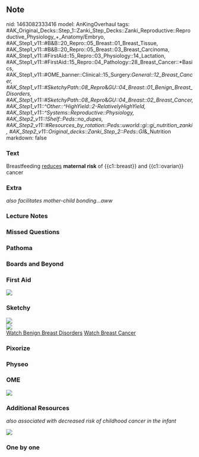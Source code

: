 ## Note
nid: 1463082333416
model: AnKingOverhaul
tags: #AK_Original_Decks::Step_1::Zanki_Step_Decks::Zanki_Reproductive::Reproductive_Physiology_+_Anatomy/Embryo, #AK_Step1_v11::#B&B::20_Repro::05_Breast::01_Breast_Tissue, #AK_Step1_v11::#B&B::20_Repro::05_Breast::03_Breast_Carcinoma, #AK_Step1_v11::#FirstAid::15_Repro::03_Physiology::14_Lactation, #AK_Step1_v11::#FirstAid::15_Repro::04_Pathology::28_Breast_Cancer::*Basics, #AK_Step1_v11::#OME_banner::Clinical::15_Surgery:_General::12_Breast_Cancer, #AK_Step1_v11::#SketchyPath::08_Repro_&_GU::04_Breast::01_Benign_Breast_Disorders, #AK_Step1_v11::#SketchyPath::08_Repro_&_GU::04_Breast::02_Breast_Cancer, #AK_Step1_v11::^Other::^HighYield::2-RelativelyHighYield, #AK_Step1_v11::^Systems::Reproductive::Physiology, #AK_Step2_v11::!Shelf::Peds::no_dupes, #AK_Step2_v11::#Resources_by_rotation::Peds::uworld::gi::gi_nutrition_zanki, #AK_Step2_v11::Original_decks::Zanki_Step_2::Peds::GI_&_Nutrition
markdown: false

### Text
Breastfeeding <u>reduces</u> <b>maternal risk</b> of {{c1::breast}}
and {{c1::ovarian}} cancer

### Extra
<i>also facilitates mother-child bonding...aww</i>

### Lecture Notes


### Missed Questions


### Pathoma


### Boards and Beyond


### First Aid
<img src="tmprq0NTA.png">

### Sketchy
<div><img src=
"18.%20Breast%20Cancer%20Breastfeeding%20DECREASES%20Risk.jpg"></div>
<div><img src="Complete%20Image.jpg"></div><a href=
"https://dashboard.sketchy.com/study/medical/courses/medical-pathophysiology/units/medical-pathophysiology-reproductive-gu/videos/medical-pathophysiology-reproductive-and-gu-breast-benign-breast-disorders?utm_source=anki&utm_medium=partnership&utm_campaign=february_update&utm_content=medical">Watch
Benign Breast Disorders</a> <a href=
"https://dashboard.sketchy.com/study/medical/courses/medical-pathophysiology/units/medical-pathophysiology-reproductive-gu/videos/medical-pathophysiology-reproductive-and-gu-reproductive-hormones-and-ovarian-disorders-amenorrhea?utm_source=anki&utm_medium=partnership&utm_campaign=february_update&utm_content=medical">
Watch Breast Cancer</a>

### Pixorize


### Physeo


### OME
<div class="ome-widget">
  <a href=
  "https://onlinemeded.org/spa/surgery-general/breast-cancer/acquire?ref=anki">
  <img src="_OME_AnkiFlashcards_Lesson_3.png"></a>
</div>

### Additional Resources
<i>also associated with decreased risk of childhood cancer in the
infant</i>
<div>
  <i><img src="bf.png" style="" class=""></i>
</div>

### One by one

